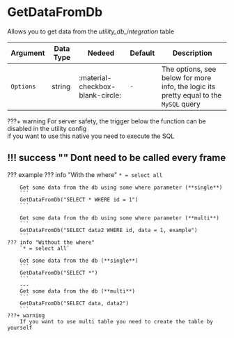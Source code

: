 # GetDataFromDb
Allows you to get data from the *utility_db_integration* table

| Argument              | Data Type                            | Nedeed                    | Default         | Description
| ----------------------| ------------------------------------ | ------------------------- |-----------------|-------------
| `Options`                | string | :material-checkbox-blank-circle: | `-` | The options, see below for more info, the logic its pretty equal to the `MySQL` query

???+ warning
    For server safety, the trigger below the function can be disabled in the utility config<br>
    if you want to use this native you need to execute the SQL

!!! success ""
    Dont need to be called every frame
---
??? example
    ??? info "With the where"
        `* = select all`

        Get some data from the db using some where parameter (**single**)
        ```
        GetDataFromDb("SELECT * WHERE id = 1")
        ```

        Get some data from the db using some where parameter (**multi**)
        ```
        GetDataFromDb("SELECT data2 WHERE id, data = 1, example")
        ```
    ??? info "Without the where"
        `* = select all`

        Get some data from the db (**single**)
        ```
        GetDataFromDb("SELECT *")
        ```
        ---
        Get some data from the db (**multi**)
        ```
        GetDataFromDb("SELECT data, data2")
        ```
    ???+ warning
        If you want to use multi table you need to create the table by yourself
